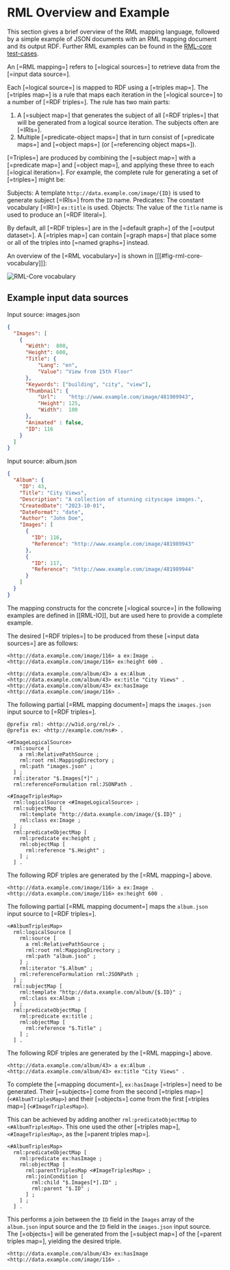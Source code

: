 # RML Overview and Example

This section gives a brief overview of the RML mapping language, followed by a simple example of JSON documents with an RML mapping document and its output RDF. Further RML examples can be found in the [RML-core test-cases](http://w3id.org/rml/core/test-cases).

An [=RML mapping=] refers to [=logical sources=] to retrieve data from the [=input data source=].

Each [=logical source=] is mapped to RDF using a [=triples map=].
The [=triples map=] is a rule that maps each iteration in the [=logical source=]
to a number of [=RDF triples=].
The rule has two main parts:

 1. A [=subject map=] that generates the subject of all [=RDF triples=]
 that will be generated from a logical source iteration.
 The subjects often are [=IRIs=].
 2. Multiple [=predicate-object maps=] that
 in turn consist of [=predicate maps=] and [=object maps=]
 (or [=referencing object maps=]).

[=Triples=] are produced by combining the [=subject map=] with a [=predicate map=] and [=object map=], and applying these three to each [=logical iteration=]. For example, the complete rule for generating a set of [=triples=] might be:

Subjects: A template `http://data.example.com/image/{ID}` is used to generate subject [=IRIs=] from the `ID` name.
Predicates: The constant vocabulary [=IRI=] `ex:title` is used.
Objects: The value of the `Title` name is used to produce an [=RDF literal=].

By default, all [=RDF triples=] are in the [=default graph=] of the [=output dataset=].
A [=triples map=] can contain [=graph maps=] that
place some or all of the triples into [=named graphs=] instead.

An overview of the [=RML vocabulary=] is shown in [[[#fig-rml-core-vocabulary]]]:

![RML-Core vocabulary](resources/diagram.png "RML-Core vocabulary")

## Example input data sources

<aside class="example" id="example-input-data-sources" title="Example input data sources">

Input source: images.json
<aside class="ex-input">

```json
{
  "Images": [
    {
      "Width":  800,
      "Height": 600,
      "Title": {
          "Lang": "en",
          "Value": "View from 15th Floor"
      },
      "Keywords": ["building", "city", "view"],
      "Thumbnail": {
          "Url":    "http://www.example.com/image/481989943",
          "Height": 125,
          "Width":  100
      },
      "Animated" : false,
      "ID": 116
    }
  ]
}
```
</aside>

Input source: album.json
<aside class="ex-input">

```json
{
  "Album": {
    "ID": 43,
    "Title": "City Views",
    "Description": "A collection of stunning cityscape images.",
    "CreatedDate": "2023-10-01",
    "DateFormat": "date",
    "Author": "John Doe",
    "Images": [
      {
        "ID": 116,
        "Reference": "http://www.example.com/image/481989943"
      },
      {
        "ID": 117,
        "Reference": "http://www.example.com/image/481989944"
      }
    ]
  }
}
```

</aside>

</aside>

<aside class="note">
The mapping constructs for the concrete [=logical source=] in the following examples are defined in [[RML-IO]], but are used here to provide a complete example.
</aside>

<aside class="example" id="example-desired-rdf-output" title="Desired RDF output">

The desired [=RDF triples=] to be produced from these [=input data sources=] are as follows:

<aside class="ex-output">

```turtle
<http://data.example.com/image/116> a ex:Image .
<http://data.example.com/image/116> ex:height 600 .

<http://data.example.com/album/43> a ex:Album .
<http://data.example.com/album/43> ex:title "City Views" .
<http://data.example.com/album/43> ex:hasImage <http://data.example.com/image/116> .
```


</aside>

<aside class="example" id="example-simple-mappings" title="Simple mappings">

The following partial [=RML mapping document=] maps the `images.json` input source to [=RDF triples=].

<aside class="ex-mapping">

```turtle
@prefix rml: <http://w3id.org/rml/> .
@prefix ex: <http://example.com/ns#> .

<#ImageLogicalSource>
  rml:source [
    a rml:RelativePathSource ;
    rml:root rml:MappingDirectory ;
    rml:path "images.json" ;
  ] ;
  rml:iterator "$.Images[*]" ;
  rml:referenceFormulation rml:JSONPath .

<#ImageTriplesMap>
  rml:logicalSource <#ImageLogicalSource> ;
  rml:subjectMap [
    rml:template "http://data.example.com/image/{$.ID}" ;
    rml:class ex:Image ;
  ] ;
  rml:predicateObjectMap [
    rml:predicate ex:height ;
    rml:objectMap [
      rml:reference "$.Height" ;
    ] ;
  ] .
```

</aside>

The following RDF triples are generated by the [=RML mapping=] above.

<aside class="ex-output">

```turtle
<http://data.example.com/image/116> a ex:Image .
<http://data.example.com/image/116> ex:height 600 .
```

</aside>

The following partial [=RML mapping document=] maps the `album.json` input source to [=RDF triples=].

<aside class="ex-mapping">

```turtle
<#AlbumTriplesMap>
  rml:logicalSource [
    rml:source [
      a rml:RelativePathSource ;
      rml:root rml:MappingDirectory ;
      rml:path "album.json" ;
    ] ;
    rml:iterator "$.Album" ;
    rml:referenceFormulation rml:JSONPath ;
  ] ;
  rml:subjectMap [
    rml:template "http://data.example.com/album/{$.ID}" ;
    rml:class ex:Album ;
  ] ;
  rml:predicateObjectMap [
    rml:predicate ex:title ;
    rml:objectMap [
      rml:reference "$.Title" ;
    ] ;
  ] .
```

</aside>

The following RDF triples are generated by the [=RML mapping=] above.

<aside class="ex-output">

```turtle
<http://data.example.com/album/43> a ex:Album .
<http://data.example.com/album/43> ex:title "City Views" .
```

</aside>

</aside>

<aside class = "example" id="example-joining-two-input-data-sources" title="Joining two input data sources">

To complete the [=mapping document=], `ex:hasImage` [=triples=] need to be generated. Their [=subjects=] come from the second [=triples map=] (`<#AlbumTriplesMap>`) and their [=objects=] come from the first [=triples map=] (`<#ImageTriplesMap>`).

This can be achieved by adding another `rml:predicateObjectMap` to `<#AlbumTriplesMap>`. This one used the other [=triples map=], `<#ImageTriplesMap>`, as the [=parent triples map=].

<aside class="ex-mapping">

```turtle
<#AlbumTriplesMap>
  rml:predicateObjectMap [
    rml:predicate ex:hasImage ;
    rml:objectMap [
      rml:parentTriplesMap <#ImageTriplesMap> ;
      rml:joinCondition [
        rml:child "$.Images[*].ID" ;
        rml:parent "$.ID" ;
      ] ;
    ] ;
  ] .
```

</aside>

This performs a join between the `ID` field in the `Images` array of the `album.json` input source and the `ID` field in the `images.json` input source. The [=objects=] will be generated from the [=subject map=] of the [=parent triples map=], yielding the desired triple.

<aside class="ex-output">

```turtle
<http://data.example.com/album/43> ex:hasImage <http://data.example.com/image/116> .
```

</aside>

</aside>
